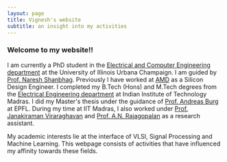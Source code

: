 ```yaml
---
layout: page
title: Vignesh's website
subtitle: an insight into my activities
---
```

<head>
<meta name="google-site-verification" content="-DzfMuFXn-PApS3ZcXrvdRaFxdZA9xmjQxxiJZzwrdw" />
</head>

### Welcome to my website!!
I am currently a PhD student in the [Electrical and Computer Engineering department](https://ece.illinois.edu/) at the University of Illinois Urbana Champaign. I am guided by [Prof. Naresh Shanbhag](https://shanbhag.ece.illinois.edu/). Previously I have worked at [AMD](https://www.amd.com/en) as a Silicon Design Engineer. I completed my B.Tech (Hons) and M.Tech degrees from the [Electrical Engineering department](http://www.ee.iitm.ac.in/) at Indian Institute of Technology Madras. I did my Master's thesis under the guidance of [Prof. Andreas Burg](https://people.epfl.ch/andreas.burg/?lang=en) at EPFL. During my time at IIT Madras, I also worked under [Prof. Janakiraman Viraraghavan](http://www.ee.iitm.ac.in/janakiraman/) and [Prof. A.N. Rajagopalan](http://www.ee.iitm.ac.in/~raju/) as a research assistant.  

My academic interests lie at the interface of VLSI, Signal Processing and Machine Learning. This webpage consists of activities that have influenced my affinity towards these fields.
